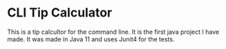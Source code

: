 # CLI Tip Calculator

This is a tip calcultor for the command line. It is the first java project I have made. It was made in Java 11 and uses Junit4 for the tests. 
